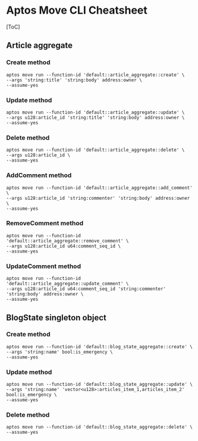 # Aptos Move CLI Cheatsheet

[ToC]

## Article aggregate

### Create method

```shell
aptos move run --function-id 'default::article_aggregate::create' \
--args 'string:title' 'string:body' address:owner \
--assume-yes
```

### Update method

```shell
aptos move run --function-id 'default::article_aggregate::update' \
--args u128:article_id 'string:title' 'string:body' address:owner \
--assume-yes
```

### Delete method

```shell
aptos move run --function-id 'default::article_aggregate::delete' \
--args u128:article_id \
--assume-yes
```

### AddComment method

```shell
aptos move run --function-id 'default::article_aggregate::add_comment' \
--args u128:article_id 'string:commenter' 'string:body' address:owner \
--assume-yes
```

### RemoveComment method

```shell
aptos move run --function-id 'default::article_aggregate::remove_comment' \
--args u128:article_id u64:comment_seq_id \
--assume-yes
```

### UpdateComment method

```shell
aptos move run --function-id 'default::article_aggregate::update_comment' \
--args u128:article_id u64:comment_seq_id 'string:commenter' 'string:body' address:owner \
--assume-yes
```

## BlogState singleton object

### Create method

```shell
aptos move run --function-id 'default::blog_state_aggregate::create' \
--args 'string:name' bool:is_emergency \
--assume-yes
```

### Update method

```shell
aptos move run --function-id 'default::blog_state_aggregate::update' \
--args 'string:name' 'vector<u128>:articles_item_1,articles_item_2' bool:is_emergency \
--assume-yes
```

### Delete method

```shell
aptos move run --function-id 'default::blog_state_aggregate::delete' \
--assume-yes
```

